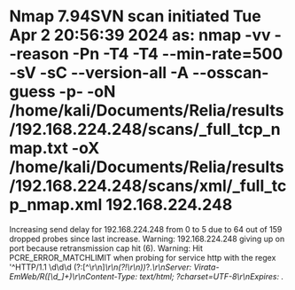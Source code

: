 # Nmap 7.94SVN scan initiated Tue Apr  2 20:56:39 2024 as: nmap -vv --reason -Pn -T4 -T4 --min-rate=500 -sV -sC --version-all -A --osscan-guess -p- -oN /home/kali/Documents/Relia/results/192.168.224.248/scans/_full_tcp_nmap.txt -oX /home/kali/Documents/Relia/results/192.168.224.248/scans/xml/_full_tcp_nmap.xml 192.168.224.248
Increasing send delay for 192.168.224.248 from 0 to 5 due to 64 out of 159 dropped probes since last increase.
Warning: 192.168.224.248 giving up on port because retransmission cap hit (6).
Warning: Hit PCRE_ERROR_MATCHLIMIT when probing for service http with the regex '^HTTP/1\.1 \d\d\d (?:[^\r\n]*\r\n(?!\r\n))*?.*\r\nServer: Virata-EmWeb/R([\d_]+)\r\nContent-Type: text/html; ?charset=UTF-8\r\nExpires: .*<title>HP (Color |)LaserJet ([\w._ -]+)&nbsp;&nbsp;&nbsp;'
Nmap scan report for 192.168.224.248
Host is up, received user-set (0.11s latency).
Scanned at 2024-04-02 20:56:40 PDT for 282s
Not shown: 65494 closed tcp ports (reset)
PORT      STATE    SERVICE       REASON          VERSION
80/tcp    open     http          syn-ack ttl 125 Microsoft IIS httpd 10.0
| http-robots.txt: 16 disallowed entries 
| /*/ctl/ /admin/ /App_Browsers/ /App_Code/ /App_Data/ 
| /App_GlobalResources/ /bin/ /Components/ /Config/ /contest/ /controls/ 
| /Documentation/ /HttpModules/ /Install/ /Providers/ 
|_/Activity-Feed/userId/
|_http-favicon: Unknown favicon MD5: 2DE6897008EB657D2EC770FE5B909439
|_http-title: Home
| http-methods: 
|   Supported Methods: OPTIONS TRACE GET HEAD POST
|_  Potentially risky methods: TRACE
135/tcp   open     msrpc         syn-ack ttl 125 Microsoft Windows RPC
139/tcp   open     netbios-ssn   syn-ack ttl 125 Microsoft Windows netbios-ssn
445/tcp   open     microsoft-ds? syn-ack ttl 125
1512/tcp  filtered wins          no-response
3091/tcp  filtered 1ci-smcs      no-response
3389/tcp  open     ms-wbt-server syn-ack ttl 125 Microsoft Terminal Services
|_ssl-date: 2024-04-03T04:01:21+00:00; 0s from scanner time.
| ssl-cert: Subject: commonName=EXTERNAL
| Issuer: commonName=EXTERNAL
| Public Key type: rsa
| Public Key bits: 2048
| Signature Algorithm: sha256WithRSAEncryption
| Not valid before: 2024-04-02T03:51:10
| Not valid after:  2024-10-02T03:51:10
| MD5:   a584:bf4a:b48c:d730:436b:18f8:820a:32ee
| SHA-1: 5c85:e2ad:976d:8022:e913:8ab9:d6c4:333e:c6b8:5311
| -----BEGIN CERTIFICATE-----
| MIIC1DCCAbygAwIBAgIQFve+lwKgxrBIfE+bDvTHbDANBgkqhkiG9w0BAQsFADAT
| MREwDwYDVQQDEwhFWFRFUk5BTDAeFw0yNDA0MDIwMzUxMTBaFw0yNDEwMDIwMzUx
| MTBaMBMxETAPBgNVBAMTCEVYVEVSTkFMMIIBIjANBgkqhkiG9w0BAQEFAAOCAQ8A
| MIIBCgKCAQEA56oZDQTDXOkiRVHOam3X3cCkYXmnyUzkGgfj3d/ivGFrGXSwqF8R
| Yo6R0GtTDAnA/mDXxPMVIZn6X4R8e+OBjI3l33auLZlulnbVcVV14U7wD7MDdmxi
| vUO/rGLgQiM4S2kqRbV/TFIY8lLkeQm8pyusEK2SR/d6ePd/w5SgHQayqmbtTvB9
| VtdMJyqf47A2WkGfp0DbvfUVvXQokekP6wc9uEjRwvJXYf6qRN1MyrcbZwkROQ+d
| 7YIkIlyDqPF0zlCmlrDtfAxaqJYzQxRAJ1N1SPXwGSd2vFg21kKEhtAdGJnA7B2I
| p2hBv0tM32KGjOCm6lLNgdMQt7VHFu/8ZQIDAQABoyQwIjATBgNVHSUEDDAKBggr
| BgEFBQcDATALBgNVHQ8EBAMCBDAwDQYJKoZIhvcNAQELBQADggEBAFislqelLcB7
| VzIbb+Ch9dEEJIz99tcgpZLw3jT8aEHvLtrH6XAZ1bj3UjWS+RnoXfBOpB7PAYw4
| SQIyeJb0chLBEdS/OsATF7wEMS/oaHM2fCHYcVBH6+ZR+bmeswJMNFBeSPA1TzB4
| xPMZUc7Jq3rLepXmoZRoIzIKAoYZRr7eXpJtpO3U4P6seM3abdRbjdzduE5GjARt
| nqb+qFhLRu9nkxV9EIWTj0qlfNPzTB4Gg9+El/DMcMaEXTJU/gxQ2XKHut6yWSdk
| H4MtV5ENWDn4hGip+g5AoXgy6KF6s10FBkNZPpEdM14c8wjQwJeMMQINxryw6p/r
| Y6br6Wk8ydg=
|_-----END CERTIFICATE-----
| rdp-ntlm-info: 
|   Target_Name: EXTERNAL
|   NetBIOS_Domain_Name: EXTERNAL
|   NetBIOS_Computer_Name: EXTERNAL
|   DNS_Domain_Name: EXTERNAL
|   DNS_Computer_Name: EXTERNAL
|   Product_Version: 10.0.20348
|_  System_Time: 2024-04-03T04:01:10+00:00
5985/tcp  open     http          syn-ack ttl 125 Microsoft HTTPAPI httpd 2.0 (SSDP/UPnP)
| http-methods: 
|_  Supported Methods: GET HEAD POST OPTIONS
|_http-title: Not Found
6100/tcp  filtered synchronet-db no-response
6482/tcp  filtered ldoms-mgmt    no-response
9629/tcp  filtered uniport       no-response
9695/tcp  filtered ccnx          no-response
15861/tcp filtered unknown       no-response
16386/tcp filtered unknown       no-response
18799/tcp filtered unknown       no-response
24698/tcp filtered unknown       no-response
27032/tcp filtered unknown       no-response
27257/tcp filtered unknown       no-response
27685/tcp filtered unknown       no-response
28064/tcp filtered unknown       no-response
29318/tcp filtered unknown       no-response
32849/tcp filtered unknown       no-response
37539/tcp filtered unknown       no-response
39347/tcp filtered unknown       no-response
47001/tcp open     http          syn-ack ttl 125 Microsoft HTTPAPI httpd 2.0 (SSDP/UPnP)
| http-methods: 
|_  Supported Methods: GET HEAD POST OPTIONS
|_http-title: Not Found
|_http-server-header: Microsoft-HTTPAPI/2.0
47268/tcp filtered unknown       no-response
49543/tcp filtered unknown       no-response
49664/tcp open     msrpc         syn-ack ttl 125 Microsoft Windows RPC
49665/tcp open     msrpc         syn-ack ttl 125 Microsoft Windows RPC
49666/tcp open     msrpc         syn-ack ttl 125 Microsoft Windows RPC
49667/tcp open     msrpc         syn-ack ttl 125 Microsoft Windows RPC
49668/tcp open     msrpc         syn-ack ttl 125 Microsoft Windows RPC
49669/tcp open     msrpc         syn-ack ttl 125 Microsoft Windows RPC
49670/tcp open     msrpc         syn-ack ttl 125 Microsoft Windows RPC
49965/tcp open     ms-sql-s      syn-ack ttl 125 Microsoft SQL Server 2019 15.00.2000.00; RTM
| ms-sql-info: 
|   192.168.224.248:49965: 
|     Version: 
|       name: Microsoft SQL Server 2019 RTM
|       number: 15.00.2000.00
|       Product: Microsoft SQL Server 2019
|       Service pack level: RTM
|       Post-SP patches applied: false
|_    TCP port: 49965
| ssl-cert: Subject: commonName=SSL_Self_Signed_Fallback
| Issuer: commonName=SSL_Self_Signed_Fallback
| Public Key type: rsa
| Public Key bits: 2048
| Signature Algorithm: sha256WithRSAEncryption
| Not valid before: 2023-03-01T06:42:58
| Not valid after:  2053-03-01T06:42:58
| MD5:   022f:e745:145a:cada:c06e:cb13:239b:465d
| SHA-1: a905:ee65:7daa:11d2:a294:82d2:b3c9:3b94:6d72:9373
| -----BEGIN CERTIFICATE-----
| MIIDADCCAeigAwIBAgIQOtQrLNfn+IhF0ZXlptCaojANBgkqhkiG9w0BAQsFADA7
| MTkwNwYDVQQDHjAAUwBTAEwAXwBTAGUAbABmAF8AUwBpAGcAbgBlAGQAXwBGAGEA
| bABsAGIAYQBjAGswIBcNMjMwMzAxMDY0MjU4WhgPMjA1MzAzMDEwNjQyNThaMDsx
| OTA3BgNVBAMeMABTAFMATABfAFMAZQBsAGYAXwBTAGkAZwBuAGUAZABfAEYAYQBs
| AGwAYgBhAGMAazCCASIwDQYJKoZIhvcNAQEBBQADggEPADCCAQoCggEBAOGZFIF+
| tnPKxnC2Ac0Gtn/pM812NYNpaqxNImrILilpHDIVxklXE7EiO3PLfsB9mtAKeXKh
| 2NpPN0CN4p8Oe1LyozKJuHKpf9B4xgHHrU7WM2h8XU4zGmPvQ4j3ULfh+3jkr1Xm
| hboAUze5IMrUomdtU2224c+aI2vSVJOLKZ2n6iaBbpFVx26wcJp/D5ATKwoHu+fq
| g0UScRl8ElU0qx17zs2HtmQIXSV83wg7IatAturL4cmULjKrtPTzIsImOjtXzKdP
| +Mj7uYP8Akfr9xNazgcBYvivLEn1v60k80vOL49gWa/gmk0/P8A2tHvkWsGRbq0R
| 3+GNAjhdlLUBHt0CAwEAATANBgkqhkiG9w0BAQsFAAOCAQEAVu1e7C+HcvZiN1OV
| eNKcgwU0VLEh4nkKwLHJ8HfdCEZ79YscSVuk042QN0FFVUuNZR9SwiYb9wY+pjvj
| 2NpDrK7UcgYTXZY4nXZLC+pTurcBC24nD3ZE38RGJnXkt9lW1WSbCBX2/QaQHeCT
| dEUoWGy5DAo0f0AwUHK2Q+5diuqjwD1gAgJEy3GsjQOUym99Qc+iP7a4c8qbvLdS
| SY+zgQFfrqmKsZ/LKI7ypPa1uorDneCSH7uhr67mqWgGMfDOn4D9g/U9q3TM7lLN
| tb/yIgCrlIaoAmFep+qbMquxa7kh4M6NnkINsuD/QESDEb0z1lqhB6ZOhDWCq/to
| dtwIrQ==
|_-----END CERTIFICATE-----
| ms-sql-ntlm-info: 
|   192.168.224.248:49965: 
|     Target_Name: EXTERNAL
|     NetBIOS_Domain_Name: EXTERNAL
|     NetBIOS_Computer_Name: EXTERNAL
|     DNS_Domain_Name: EXTERNAL
|     DNS_Computer_Name: EXTERNAL
|_    Product_Version: 10.0.20348
|_ssl-date: 2024-04-03T04:01:21+00:00; 0s from scanner time.
50372/tcp filtered unknown       no-response
50882/tcp filtered unknown       no-response
51786/tcp filtered unknown       no-response
58943/tcp filtered unknown       no-response
60339/tcp filtered unknown       no-response
61320/tcp filtered unknown       no-response
Aggressive OS guesses: Microsoft Windows Server 2008 R2 (88%), Microsoft Windows 7 SP1 (88%), Linux 2.6.30 (88%), Microsoft Windows Server 2008 (88%), Microsoft Windows Server 2008 R2 or Windows 8 (87%), Microsoft Windows Server 2008 R2 SP1 (87%), Microsoft Windows 8.1 R1 (87%), Microsoft Windows 7 or Windows Server 2008 R2 (86%), Microsoft Windows Server 2008 or 2008 Beta 3 (86%), Microsoft Windows Server 2008 SP1 or Windows Server 2008 R2 (86%)
No exact OS matches for host (If you know what OS is running on it, see https://nmap.org/submit/ ).
TCP/IP fingerprint:
OS:SCAN(V=7.94SVN%E=4%D=4/2%OT=80%CT=1%CU=32187%PV=Y%DS=4%DC=T%G=Y%TM=660CD
OS:492%P=aarch64-unknown-linux-gnu)SEQ()SEQ(TI=RD%TS=F)ECN(R=N)ECN(R=Y%DF=Y
OS:%T=80%W=1FFE%O=NNT11%CC=N%Q=)ECN(R=Y%DF=Y%T=80%W=1FFF%O=NNT11%CC=N%Q=)EC
OS:N(R=Y%DF=Y%T=80%W=2000%O=NNT11%CC=N%Q=)T1(R=N)T1(R=Y%DF=Y%T=80%S=O%A=O%F
OS:=AS%RD=0%Q=)T1(R=Y%DF=Y%T=80%S=O%A=S+%F=AS%RD=0%Q=)T2(R=N)T2(R=Y%DF=Y%T=
OS:80%W=1FFD%S=O%A=O%F=A%O=NNT11%RD=0%Q=)T2(R=Y%DF=Y%T=80%W=2000%S=O%A=O%F=
OS:A%O=NNT11%RD=0%Q=)T2(R=Y%DF=Y%T=80%W=2001%S=O%A=O%F=A%O=NNT11%RD=0%Q=)T3
OS:(R=N)T4(R=N)T4(R=Y%DF=Y%T=80%W=1FFF%S=O%A=O%F=A%O=NNT11%RD=0%Q=)T5(R=N)T
OS:5(R=Y%DF=Y%T=80%W=0%S=Z%A=S+%F=AR%O=%RD=0%Q=)T6(R=N)T6(R=Y%DF=Y%T=80%W=2
OS:001%S=O%A=O%F=A%O=NNT11%RD=0%Q=)T7(R=N)U1(R=N)U1(R=Y%DF=N%T=80%IPL=164%U
OS:N=0%RIPL=G%RID=G%RIPCK=G%RUCK=A168%RUD=G)IE(R=N)

Uptime guess: 0.000 days (since Tue Apr  2 21:00:39 2024)
Network Distance: 4 hops
IP ID Sequence Generation: Randomized
Service Info: OS: Windows; CPE: cpe:/o:microsoft:windows

Host script results:
| smb2-time: 
|   date: 2024-04-03T04:01:14
|_  start_date: N/A
|_clock-skew: mean: 0s, deviation: 0s, median: 0s
| p2p-conficker: 
|   Checking for Conficker.C or higher...
|   Check 1 (port 17086/tcp): CLEAN (Couldn't connect)
|   Check 2 (port 4156/tcp): CLEAN (Couldn't connect)
|   Check 3 (port 45331/udp): CLEAN (Failed to receive data)
|   Check 4 (port 52002/udp): CLEAN (Timeout)
|_  0/4 checks are positive: Host is CLEAN or ports are blocked
| smb2-security-mode: 
|   3:1:1: 
|_    Message signing enabled but not required

TRACEROUTE (using port 587/tcp)
HOP RTT      ADDRESS
1   73.36 ms 192.168.45.1
2   73.26 ms 192.168.45.254
3   75.79 ms 192.168.251.1
4   75.85 ms 192.168.224.248

Read data files from: /usr/bin/../share/nmap
OS and Service detection performed. Please report any incorrect results at https://nmap.org/submit/ .
# Nmap done at Tue Apr  2 21:01:22 2024 -- 1 IP address (1 host up) scanned in 282.79 seconds

